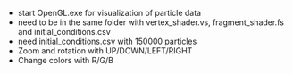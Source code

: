 - start OpenGL.exe for visualization of particle data
- need to be in the same folder with vertex_shader.vs, fragment_shader.fs and initial_conditions.csv
- need initial_conditions.csv with 150000 particles
- Zoom and rotation with UP/DOWN/LEFT/RIGHT
- Change colors with R/G/B
